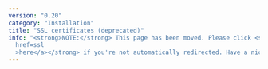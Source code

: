 ```yaml
---
version: "0.20"
category: "Installation"
title: "SSL certificates (deprecated)"
info: "<strong>NOTE:</strong> This page has been moved. Please click <strong><a
  href=ssl
  >here</a></strong> if you're not automatically redirected. Have a nice day!"
---
```


<meta http-equiv="refresh" content="1;url=ssl">
